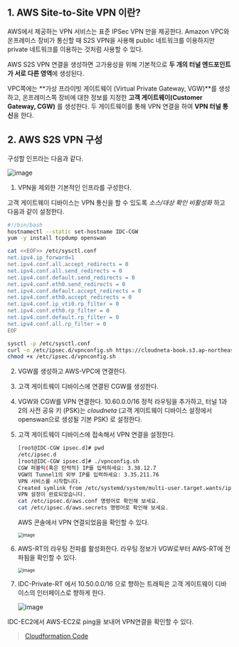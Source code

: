 

## 1. AWS Site-to-Site VPN 이란?

AWS에서 제공하는 VPN 서비스는 표준 IPSec VPN 만을 제공한다. Amazon VPC와 온프레미스 장비가 통신할 때 S2S VPN을 사용해 public 네트워크를 이용하지만 private 네트워크를 이용하는 것처럼 사용할 수 있다.

AWS S2S VPN 연결을 생성하면 고가용성을 위해 기본적으로 **두 개의 터널 엔드포인트가 서로 다른 영역**에 생성된다. 

VPC쪽에는 **가상 프라이빗 게이트웨이 (Virtual Private Gateway, VGW)**를 생성하고, 온프레미스쪽 장비에 대한 정보를 지정한 **고객 게이트웨이(Customer Gateway, CGW)** 를 생성한다. 두 게이트웨이를 통해 VPN 연결을 하여 **VPN 터널 통신**을 한다. 



## 2. AWS S2S VPN 구성

구성할 인프라는 다음과 같다.

![image](https://user-images.githubusercontent.com/60495897/136647428-bd18d945-bf4c-413f-8f0e-e4b6548e9410.png)

1.  VPN을 제외한 기본적인 인프라를 구성한다.

   고객 게이트웨이 디바이스는 VPN 통신을 할 수 있도록 *소스/대상 확인 비활성화* 하고  다음과 같이 설정한다.

   ```bash
   #!/bin/bash
   hostnamectl --static set-hostname IDC-CGW
   yum -y install tcpdump openswan
   
   cat <<EOF>> /etc/sysctl.conf
   net.ipv4.ip_forward=1
   net.ipv4.conf.all.accept_redirects = 0
   net.ipv4.conf.all.send_redirects = 0
   net.ipv4.conf.default.send_redirects = 0
   net.ipv4.conf.eth0.send_redirects = 0
   net.ipv4.conf.default.accept_redirects = 0
   net.ipv4.conf.eth0.accept_redirects = 0
   net.ipv4.conf.ip_vti0.rp_filter = 0
   net.ipv4.conf.eth0.rp_filter = 0
   net.ipv4.conf.default.rp_filter = 0
   net.ipv4.conf.all.rp_filter = 0
   EOF
   
   sysctl -p /etc/sysctl.conf
   curl -o /etc/ipsec.d/vpnconfig.sh https://cloudneta-book.s3.ap-northeast-2.amazonaws.com/chapter6/6_lab_s2s-vpnconfig.sh
   chmod +x /etc/ipsec.d/vpnconfig.sh
   ```

   

2. VGW를 생성하고 AWS-VPC에 연결한다.

   

3. 고객 게이트웨이 디바이스에 연결된 CGW를 생성한다.

   

4. VGW와 CGW를 VPN 연결한다. 10.60.0.0/16 정적 라우팅을 추가하고, 터널 1과 2의 사전 공유 키 (PSK)는 *cloudneta* (고객 게이트웨이 디바이스 설정에서 openswan으로 생성될 기본 PSK) 로 설정한다.  

   

5. 고객 게이트웨이 디바이스에 접속해서 VPN 연결을 설정한다.

   ```bash
   [root@IDC-CGW ipsec.d]# pwd
   /etc/ipsec.d
   [root@IDC-CGW ipsec.d]# ./vpnconfig.sh
   CGW 퍼블릭(혹은 탄력적) IP를 입력하세요: 3.38.12.7
   VGW의 Tunnel1의 외부 IP를 입력하세요: 3.35.211.76
   VPN 서비스를 시작합니다.
   Created symlink from /etc/systemd/system/multi-user.target.wants/ipsec.service to /usr/lib/systemd/system/ipsec.service.
   VPN 설정이 완료되었습니다.
   cat /etc/ipsec.d/aws.conf 명령어로 확인해 보세요.
   cat /etc/ipsec.d/aws.secrets 명령어로 확인해 보세요.
   ```

   AWS 콘솔에서 VPN 연결되었음을 확인할 수 있다.

   <img src="https://user-images.githubusercontent.com/60495897/136646236-ad77394f-fc34-4682-b593-fb9f94f3c1d5.png" alt="image" style="zoom: 67%;" />



6. AWS-RT의 라우팅 전파를 활성화한다. 라우팅 정보가 VGW로부터 AWS-RT에 전파됨을 확인할 수 있다.

   <img src="https://user-images.githubusercontent.com/60495897/136646359-88904a86-c4ea-4462-aef7-c87996a47a2c.png" alt="image" style="zoom:67%;" />



7. IDC-Private-RT 에서 10.50.0.0/16 으로 향하는 트래픽은 고객 게이트웨이 디바이스의 인터페이스로 향하게 한다.

   ![image](https://user-images.githubusercontent.com/60495897/136646436-387e55b8-a063-4ee2-8b88-18c9de0d0717.png)



IDC-EC2에서 AWS-EC2로 ping을 보내어 VPN연결을 확인할 수 있다.



> [Cloudformation Code](https://github.com/yuntreee/CloudFormation/blob/a3e44497bbfc272777418db5d60d07d204ce8664/S2S_VPN.yml)

